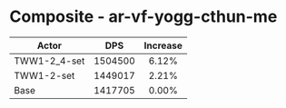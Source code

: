 # Composite - ar-vf-yogg-cthun-me
| Actor | DPS | Increase |
|---|:---:|:---:|
|TWW1-2_4-set|1504500|6.12%|
|TWW1-2-set|1449017|2.21%|
|Base|1417705|0.00%|
